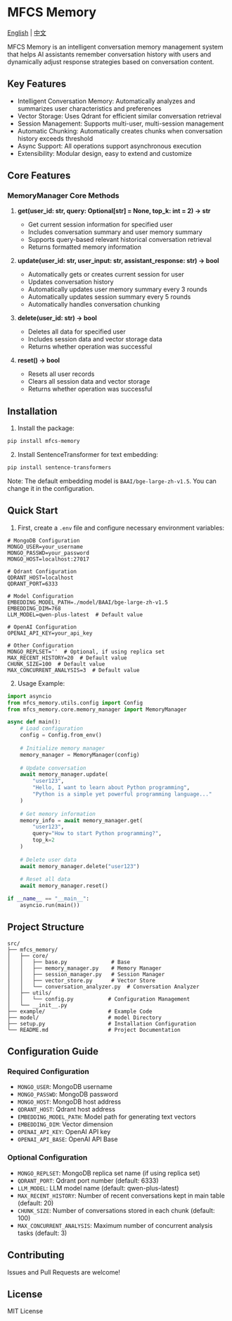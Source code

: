 # MFCS Memory

[English](README.md) | [中文](README_zh.md)

MFCS Memory is an intelligent conversation memory management system that helps AI assistants remember conversation history with users and dynamically adjust response strategies based on conversation content.

## Key Features

- Intelligent Conversation Memory: Automatically analyzes and summarizes user characteristics and preferences
- Vector Storage: Uses Qdrant for efficient similar conversation retrieval
- Session Management: Supports multi-user, multi-session management
- Automatic Chunking: Automatically creates chunks when conversation history exceeds threshold
- Async Support: All operations support asynchronous execution
- Extensibility: Modular design, easy to extend and customize

## Core Features

### MemoryManager Core Methods

1. **get(user_id: str, query: Optional[str] = None, top_k: int = 2) -> str**
   - Get current session information for specified user
   - Includes conversation summary and user memory summary
   - Supports query-based relevant historical conversation retrieval
   - Returns formatted memory information

2. **update(user_id: str, user_input: str, assistant_response: str) -> bool**
   - Automatically gets or creates current session for user
   - Updates conversation history
   - Automatically updates user memory summary every 3 rounds
   - Automatically updates session summary every 5 rounds
   - Automatically handles conversation chunking

3. **delete(user_id: str) -> bool**
   - Deletes all data for specified user
   - Includes session data and vector storage data
   - Returns whether operation was successful

4. **reset() -> bool**
   - Resets all user records
   - Clears all session data and vector storage
   - Returns whether operation was successful

## Installation

1. Install the package:
```bash
pip install mfcs-memory
```

2. Install SentenceTransformer for text embedding:
```bash
pip install sentence-transformers
```

Note: The default embedding model is `BAAI/bge-large-zh-v1.5`. You can change it in the configuration.

## Quick Start

1. First, create a `.env` file and configure necessary environment variables:

```env
# MongoDB Configuration
MONGO_USER=your_username
MONGO_PASSWD=your_password
MONGO_HOST=localhost:27017

# Qdrant Configuration
QDRANT_HOST=localhost
QDRANT_PORT=6333

# Model Configuration
EMBEDDING_MODEL_PATH=./model/BAAI/bge-large-zh-v1.5
EMBEDDING_DIM=768
LLM_MODEL=qwen-plus-latest  # Default value

# OpenAI Configuration
OPENAI_API_KEY=your_api_key

# Other Configuration
MONGO_REPLSET=''  # Optional, if using replica set
MAX_RECENT_HISTORY=20  # Default value
CHUNK_SIZE=100  # Default value
MAX_CONCURRENT_ANALYSIS=3  # Default value
```

2. Usage Example:

```python
import asyncio
from mfcs_memory.utils.config import Config
from mfcs_memory.core.memory_manager import MemoryManager

async def main():
    # Load configuration
    config = Config.from_env()
    
    # Initialize memory manager
    memory_manager = MemoryManager(config)
    
    # Update conversation
    await memory_manager.update(
        "user123",
        "Hello, I want to learn about Python programming",
        "Python is a simple yet powerful programming language..."
    )
    
    # Get memory information
    memory_info = await memory_manager.get(
        "user123",
        query="How to start Python programming?",
        top_k=2
    )
    
    # Delete user data
    await memory_manager.delete("user123")
    
    # Reset all data
    await memory_manager.reset()

if __name__ == "__main__":
    asyncio.run(main())
```

## Project Structure

```
src/
├── mfcs_memory/
│   ├── core/
│   │   ├── base.py              # Base
│   │   ├── memory_manager.py    # Memory Manager
│   │   ├── session_manager.py   # Session Manager
│   │   ├── vector_store.py      # Vector Store
│   │   └── conversation_analyzer.py  # Conversation Analyzer
│   ├── utils/
│   │   └── config.py           # Configuration Management
│   └── __init__.py
├── example/                    # Example Code
├── model/                      # model Directory
├── setup.py                    # Installation Configuration
└── README.md                   # Project Documentation
```

## Configuration Guide

### Required Configuration
- `MONGO_USER`: MongoDB username
- `MONGO_PASSWD`: MongoDB password
- `MONGO_HOST`: MongoDB host address
- `QDRANT_HOST`: Qdrant host address
- `EMBEDDING_MODEL_PATH`: Model path for generating text vectors
- `EMBEDDING_DIM`: Vector dimension
- `OPENAI_API_KEY`: OpenAI API key
- `OPENAI_API_BASE`: OpenAI API Base

### Optional Configuration
- `MONGO_REPLSET`: MongoDB replica set name (if using replica set)
- `QDRANT_PORT`: Qdrant port number (default: 6333)
- `LLM_MODEL`: LLM model name (default: qwen-plus-latest)
- `MAX_RECENT_HISTORY`: Number of recent conversations kept in main table (default: 20)
- `CHUNK_SIZE`: Number of conversations stored in each chunk (default: 100)
- `MAX_CONCURRENT_ANALYSIS`: Maximum number of concurrent analysis tasks (default: 3)

## Contributing

Issues and Pull Requests are welcome!

## License

MIT License 